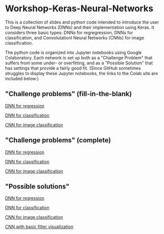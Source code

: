 # Workshop-Keras-Neural-Networks

This is a collection of slides and python code intended to introduce the user to Deep Neural Networks (DNNs) and their implementation using Keras. It considers three basic types: DNNs for regregression, DNNs for classification, and Convolutationl Neural Networks (CNNs) for image classification.

The python code is organized into Jupyter notebooks using Google Colaboratory. Each network is set up both as a "Challenge Problem" that suffers from some under- or overfitting, and as a "Possible Solution" that has settings that provide a fairly good fit. (Since GitHub sometimes struggles to display these Jupyter notebooks, the links to the Colab site are included below:)

## "Challenge problems" (fill-in-the-blank)
[DNN for regression](https://colab.research.google.com/github/greght/Workshop-Keras-DNN/blob/master/ChallengeProblems/RegressProb_fill_in.ipynb)

[DNN for classification](https://colab.research.google.com/github/greght/Workshop-Keras-DNN/blob/master/ChallengeProblems/ClassifyProb_fill_in.ipynb)

[CNN for image classification](https://colab.research.google.com/github/greght/Workshop-Keras-DNN/blob/master/ChallengeProblems/CNNProb_fill_in.ipynb)

## "Challenge problems" (complete)
[DNN for regression](https://colab.research.google.com/github/greght/Workshop-Keras-DNN/blob/master/ChallengeProblems/RegressProb.ipynb)

[DNN for classification](https://colab.research.google.com/github/greght/Workshop-Keras-DNN/blob/master/ChallengeProblems/ClassifyProb.ipynb)

[CNN for image classification](https://colab.research.google.com/github/greght/Workshop-Keras-DNN/blob/master/ChallengeProblems/CNNProb.ipynb)

## "Possible solutions"
[DNN for regression](https://colab.research.google.com/github/greght/Workshop-Keras-DNN/blob/master/ChallengeProblems/PossibleSolutions/RegressSoln.ipynb)

[DNN for classification](https://colab.research.google.com/github/greght/Workshop-Keras-DNN/blob/master/ChallengeProblems/PossibleSolutions/ClassifySoln.ipynb)

[CNN for image classification](https://colab.research.google.com/github/greght/Workshop-Keras-DNN/blob/master/ChallengeProblems/PossibleSolutions/CNNSoln.ipynb)

[CNN with basic filter visualization](https://colab.research.google.com/github/greght/Workshop-Keras-DNN/blob/master/ChallengeProblems/PossibleSolutions/CNN_visualize_filters.ipynb)
